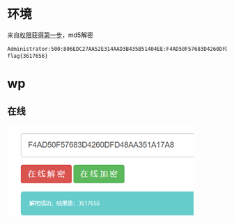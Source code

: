 # 环境

来自[权限获得第一步](https://buuoj.cn/challenges#%E6%9D%83%E9%99%90%E8%8E%B7%E5%BE%97%E7%AC%AC%E4%B8%80%E6%AD%A5)，md5解密

```
Administrator:500:806EDC27AA52E314AAD3B435B51404EE:F4AD50F57683D4260DFD48AA351A17A8:::
flag{3617656}
```

# wp

## 在线

![image-20240915161519385](image/image-20240915161519385.png)

